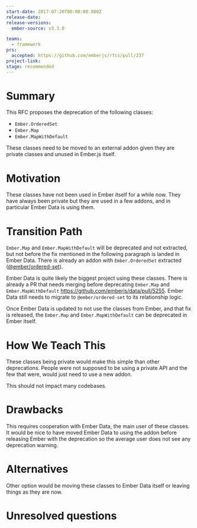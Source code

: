 ```yaml
---
start-date: 2017-07-20T00:00:00.000Z
release-date:
release-versions: 
  ember-source: v3.3.0

teams: 
  - framework
prs:
  accepted: https://github.com/emberjs/rfcs/pull/237
project-link: 
stage: recommended
---
```


# Summary

This RFC proposes the deprecation of the following classes:

- `Ember.OrderedSet`
- `Ember.Map`
- `Ember.MapWithDefault`

These classes need to be moved to an external addon given they are private classes and unused in Ember.js itself.

# Motivation

These classes have not been used in Ember itself for a while now. They have always been private but they are used in a few addons, and in particular Ember Data is using them.

# Transition Path

`Ember.Map` and `Ember.MapWithDefault` will be deprecated and not extracted, but not before the fix mentioned in the following paragraph is landed in Ember Data. There is already an addon with `Ember.OrderedSet` extracted ([@ember/ordered-set](https://github.com/emberjs/ember-ordered-set)).

Ember Data is quite likely the biggest project using these classes. There is already a PR that needs merging before deprecating `Ember.Map` and `Ember.MapWithDefault` https://github.com/emberjs/data/pull/5255. Ember Data still needs to migrate to `@ember/ordered-set` to its relationship logic.

Once Ember Data is updated to not use the classes from Ember, and that fix is released, the `Ember.Map` and `Ember.MapWithDefault` can be deprecated in Ember itself.

# How We Teach This

These classes being private would make this simple than other deprecations. People were not supposed to be using a private API and the few that were, would just need to use a new addon.

This should not impact many codebases.

# Drawbacks

This requires cooperation with Ember Data, the main user of these classes. It would be nice to have moved Ember Data to using the addon before releasing Ember with the deprecation so the average user does not see any deprecation warning.

# Alternatives

Other option would be moving these classes to Ember Data itself or leaving things as they are now.

# Unresolved questions
